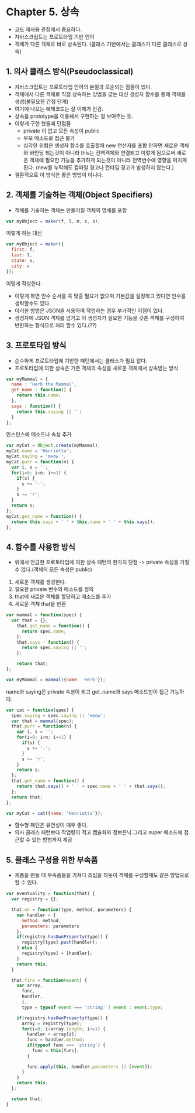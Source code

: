 # Chapter 5. 상속

* 코드 재사용 관점에서 중요하다.
* 자바스크립트는 프로토타입 기반 언어
* 객체가 다른 객체로 바로 상속된다.
(클래스 기반에서는 클래스가 다른 클래스로 상속)

## 1. 의사 클래스 방식(Pseudoclassical)

* 자바스크립트는 프로토타입 언어의 본질과 모순되는 점들이 있다.
* 객체에서 다른 객체로 직접 상속하는 방법을 갖는 대신
생성자 함수를 통해 객체를 생성(불필요한 간접 단계)
* 여기에 나오는 예제코드는 잘 이해가 안감.
* 상속을 prototype을 이용해서 구현하는 걸 보여주는 듯.
* 이렇게 구현 했을때 단점들
  - private 이 없고 모든 속성이 public
  - 부모 메소드로 접근 불가
  - 심각한 위험은 생성자 함수를 호출할때 new 연산자를 포함 안하면
  새로운 객체와 바인딩 되는것이 아니라 this는 전역객체와 연결되고
  이렇게 됨으로써 새로운 객체에 필요한 기능을 추가하게 되는것이 아니라
  전역변수에 영향을 미치게 된다.
  (new를 누락해도 컴파일 경고나 런타임 경고가 발생하지 않는다.)
* 결론적으로 이 방식은 좋은 방법이 아니다.

## 2. 객체를 기술하는 객체(Object Specifiers)

* 객체를 기술하는 객체는 만들어질 객체의 명세를 포함

```js
var myObject = maker(f, l, m, c, s);
```
이렇게 하는 대신
```js
var myObject = maker({
  first: f,
  last: l,
  state: s,
  city: c
});
```
이렇게 작성한다.
* 이렇게 하면 인수 순서를 꼭 맞출 필요가 없으며
기본값을 설정하고 있다면 인수를 생략할수도 있다.
* 이러한 방법은 JSON을 사용하여 작업하는 경우 부가적인 이점이 있다.
* 생성자에 JSON 객체를 넘기고 이 생성자가 필요한 기능을 갖춘 객체를 구성하여
반환하는 형식으로 처리 할수 있다.(??)

## 3. 프로토타입 방식

* 순수하게 프로토타입에 기반한 패턴에서는 클래스가 필요 없다.
* 프로토타입에 의한 상속은 기존 객체의 속성을 새로운 객체에서 상속받는 방식

```js
var myMammal = {
  name : 'Herb the Mammal',
  get_name : function() {
    return this.name;
  },
  says : function() {
    return this.saying || '';
  }
};
```
인스턴스에 메소드나 속성 추가
```js
var myCat = Object.create(myMammal);
myCat.name = 'Henrietta';
myCat.saying = 'meow ';
myCat.purr = function(n) {
  var i, s = '';
  for(i=0; i<n; i+=1) {
    if(s) {
      s += '-';
    }
    s += 'r';
  }
  return s;
};
myCat.get_name = function() {
  return this.says + ' ' + this.name + ' ' + this.says();
};
```

## 4. 함수를 사용한 방식

* 위에서 언급한 프로토타입에 의한 상속 패턴의 한가지 단점
-> private 속성을 가질 수 없다.(객체의 모든 속성은 public)

1. 새로운 객체를 생성한다.
2. 필요한 private 변수와 메소드를 정의
3. that에 새로운 객체를 할당하고 메소드를 추가
4. 새로운 객체 that을 반환

```js
var mammal = function(spec) {
  var that = {};
    that.get_name = function() {
      return spec.name;
    };
    that.says - function() {
      return spec.saying || '';
    };

    return that;
};

var myMammal = mammal({name: 'Herb'});
```
name과 saying은 private 속성이 되고 get_name과 says 메소드만이 접근 가능하다.
```js
var cat = function(spec) {
  spec.saying = spec.saying || 'meow';
  var that = mammal(spec);
  that.purr = function(n) {
    var i, s = '';
    for(i=0; i<n; i+=1) {
      if(s) {
        s += '-';
      }
      s += 'r';
    }
    return s;
  };
  that.get_name = function() {
    return that.says() + ' ' + spec.name + ' ' + that.says();
  };
  return that;
};

var myCat = cat({name: 'Henrietta'});
```
* 함수형 패턴은 유연성이 매우 좋다.
* 의사 클래스 패턴보다 작업량이 적고 캡슐화와 정보은닉
그리고 super 메소드에 접근할 수 있는 방법까지 제공

## 5. 클래스 구성을 위한 부속품

* 제품을 만들 때 부속품들을 가져다 조립을 하듯이
객체를 구성할때도 같은 방법으로 할 수 있다.

```js
var eventuality = function(that) {
  var registry = {};

  that.on = function(type, method, parameters) {
    var handler = {
      method: method,
      parameters: parameters
    };
    if(registry.hasOwnProperty(type)) {
      registry[type].push(handler);
    } else {
      registry[type] = [handler];
    }
    return this;
  }

  that.fire = function(event) {
    var array,
      func,
      handler,
      i,
      type = typeof event === 'string' ? event : event.type;

    if(registry.hasOwnProperty(type)) {
      array = registry[type];
      for(i=0; i<array.length; i+=1) {
        handler = array[i];
        func = handler.method;
        if(typeof func === 'string') {
          func = this[func];
        }

        func.apply(this, handler.parameters || [event]);
      }
    }
    return this;
  };

  return that;
}
```


